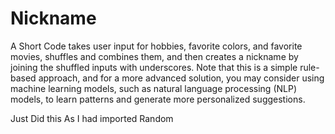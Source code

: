 # Nickname
<p>A Short Code  takes user input for hobbies, favorite colors, and favorite movies, shuffles and combines them, and then creates a nickname by joining the shuffled inputs with underscores. Note that this is a simple rule-based approach, and for a more advanced solution, you may consider using machine learning models, such as natural language processing (NLP) models, to learn patterns and generate more personalized suggestions.</p>
<p>Just Did this As I had imported Random</p>
